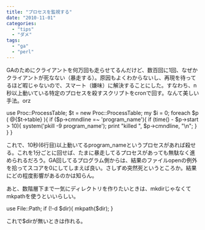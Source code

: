 ```yaml
---
title: "プロセスを監視する"
date: "2010-11-01"
categories: 
  - "tips"
  - "ダメ"
tags: 
  - "ga"
  - "perl"
---
```


GAのためにクライアントを何万回も走らせてるんだけど、数百回に1回、なぜかクライアントが死なない（暴走する）。原因もよくわからないし、再現を待ってるほど暇じゃないので、スマート（嫌味）に解決することにした。すなわち、n秒以上動いている特定のプロセスを殺すスクリプトをcronで回す。なんて美しい手法。orz

use Proc::ProcessTable;
$t = new Proc::ProcessTable;
my $i = 0;
foreach $p ( @{$t->table} ){
    if ($p->cmndline =~ 'program\_name'){
        if (time() - $p->start > 10){
            system('pkill -9 program\_name');
            print "killed ", $p->cmndline, "\\n";
        }
    }
}

これで、10秒(6行目)以上動いてるprogram\_nameというプロセスがあれば殺せる。これを1分ごとに回せば、たまに暴走してるプロセスがあっても無駄なく進められるだろう。GA回してるプログラム側からは、結果のファイルopenの例外を拾ってスコアを0にしてしまえば良い。さしずめ突然死というところか。結果にどの程度影響があるのかは知らん。

あと、数階層下まで一気にディレクトリを作りたいときは、mkdirじゃなくてmkpathを使うといいらしい。

use File::Path;
if (!-d $dir){
    mkpath($dir);
}

これで$dirが無いときは作れる。
